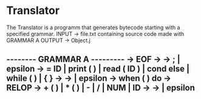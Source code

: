 # Translator

The Translator is a programm that generates bytecode starting with a specified grammar.
INPUT -> file.txt containing source code made with GRAMMAR A
OUTPUT -> Object.j

-------- GRAMMAR A ---------
<prog> -> <statlist> EOF
<statlist> -> <stat> <statlistp>
<statlistp> -> ; <stat> <statlistp> | epsilon
<stat> -> = ID <expr> | print ( <exprlist> ) | read ( ID ) | cond <whenlist> else <stat> | while ( <bexpr> ) <stat> | { <statlist> }
<whenlist> -> <whenitem> <whenlistp> 
<whenlistp> -> <whenitem> <whenlistp> | epsilon
<whenitem> -> when ( <bexpr> ) do <stat> 
<bexpr> -> RELOP <expr> <expr>
<expr> -> + ( <exprlist> ) | * ( <exprlist> ) | - <expr> <expr> | / <expr> <expr> | NUM | ID
<exprlist> -> <expr> <exprlistp>
<exprlistp> -> <expr> <exprlistp> | epsilon
--------------------------

